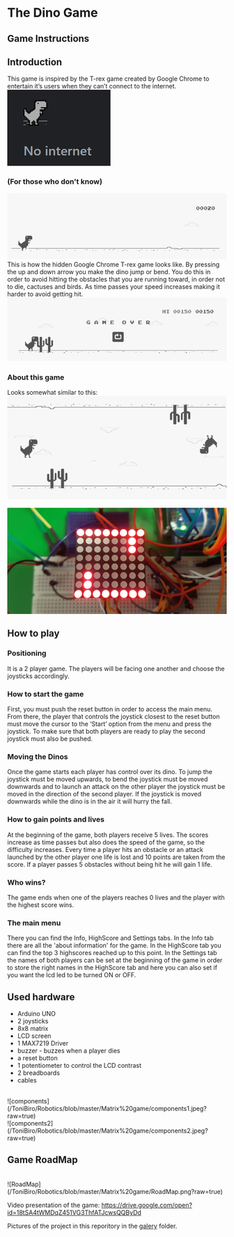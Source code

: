 # The Dino Game
## Game Instructions
## Introduction
This game is inspired by the T-rex game created by Google Chrome to entertain it’s users when they can’t connect to the internet.
<br>
![no_internet](https://github.com/ToniBiro/Robotics/blob/master/Matrix%20game/no%20internet.png?raw=true)<br>

### (For those who don't know)
![t-rex game](https://github.com/ToniBiro/Robotics/blob/master/Matrix%20game/trex.png?raw=true)<br>
This is how the hidden Google Chrome T-rex game looks like. By pressing the up and down arrow you make the dino jump or bend. You do this in order to avoid hitting the obstacles that you are running toward, in order not to die, cactuses and birds. As time passes your speed increases making it harder to avoid getting hit.
![t-rex game](https://github.com/ToniBiro/Robotics/blob/master/Matrix%20game/deadtrex.png?raw=true)<br>

### About this game

Looks somewhat similar to this:
<br>
![t-rex game](https://github.com/ToniBiro/Robotics/blob/master/Matrix%20game/mytrex.png?raw=true)<br>
<br>
![my t-rex game](https://github.com/ToniBiro/Robotics/blob/master/Matrix%20game/matrix-doc.png?raw=true)
<br>

## How to play
### Positioning
It is a 2 player game. The players will be facing one another and choose the joysticks accordingly.
### How to start the game
First, you must push the reset button in order to access the main menu. From there, the player that controls the joystick closest to the reset button must move the cursor to the ‘Start’ option from the menu and press the joystick. To make sure that both players are ready to play the second joystick must also be pushed.
### Moving the Dinos
Once the game starts each player has control over its dino. To jump the joystick must be moved upwards, to bend the joystick must be moved downwards and to launch an attack on the other player the joystick must be moved in the direction of the second player.
If the joystick is moved downwards while the dino is in the air it will hurry the fall.
### How to gain points and lives
At the beginning of the game, both players receive 5 lives. The scores increase as time passes but also does the speed of the game, so the difficulty increases. Every time a player hits an obstacle or an attack launched by the other player one life is lost and 10 points are taken from the score.
If a player passes 5 obstacles without being hit he will gain 1 life.
### Who wins?
The game ends when one of the players reaches 0 lives and the player with the highest score wins.
### The main menu
There you can find the Info, HighScore and Settings tabs. In the Info tab there are all the 'about information' for the game. In the HighScore tab you can find the top 3 highscores reached up to this point.
In the Settings tab the names of both players can be set at the beginning of the game in order to store the right names in the HighScore tab and here you can also set if you want the lcd led to be turned ON or OFF. 

## Used hardware
- Arduino UNO 
- 2 joysticks
- 8x8 matrix
- LCD screen
- 1 MAX7219 Driver
- buzzer - buzzes when a player dies
- a reset button
- 1 potentiometer to control the LCD contrast
- 2 breadboards
- cables

<br>
![components](/ToniBiro/Robotics/blob/master/Matrix%20game/components1.jpeg?raw=true)
<br>
![components2](/ToniBiro/Robotics/blob/master/Matrix%20game/components2.jpeg?raw=true)
<br>

## Game RoadMap
<br>
![RoadMap](/ToniBiro/Robotics/blob/master/Matrix%20game/RoadMap.png?raw=true)
<br>

Video presentation of the game: https://drive.google.com/open?id=18tSA4tWMDqZ451VG3ThfATJcwsQQByDd


Pictures of the project in this reporitory in the [galery](https://github.com/ToniBiro/Robotics/tree/master/Matrix%20game/galery) folder.
